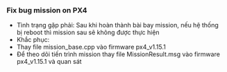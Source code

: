 ### Fix bug mission on PX4
- Tình trạng gặp phải: Sau khi hoàn thành bài bay mission, nếu hệ thống bị reboot thì mission sau sẽ không được thực hiện
- Khắc phục:
-  Thay file mission_base.cpp vào firmware px4_v1.15.1
-  Để theo dõi tiến trình mission thay file MissionResult.msg vào firmware px4_v1.15.1 và quan sát 
